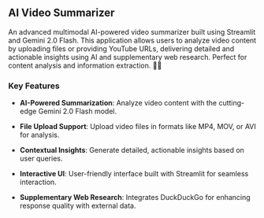 ## AI Video Summarizer

An advanced multimodal AI-powered video summarizer built using Streamlit and Gemini 2.0 Flash. This application allows users to analyze video content by uploading files or providing YouTube URLs, delivering detailed and actionable insights using AI and supplementary web research. Perfect for content analysis and information extraction. 🎥✨

### Key Features

- **AI-Powered Summarization**: Analyze video content with the cutting-edge Gemini 2.0 Flash model.

- **File Upload Support**: Upload video files in formats like MP4, MOV, or AVI for analysis.

- **Contextual Insights**: Generate detailed, actionable insights based on user queries.

- **Interactive UI**: User-friendly interface built with Streamlit for seamless interaction.

- **Supplementary Web Research**: Integrates DuckDuckGo for enhancing response quality with external data.